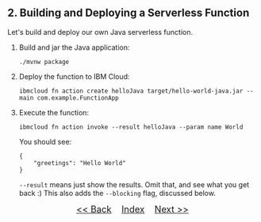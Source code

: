 ## 2. Building and Deploying a Serverless Function

Let's build and deploy our own Java serverless function.

1. Build and jar the Java application:

	```
	./mvnw package
	```
2. Deploy the function to IBM Cloud:

	```
	ibmcloud fn action create helloJava target/hello-world-java.jar --main com.example.FunctionApp
	```
3. Execute the function:

	```
	ibmcloud fn action invoke --result helloJava --param name World
	```

	You should see:

	```
	{
	    "greetings": "Hello World"
	}
	```

	`--result` means just show the results. Omit that, and see what you get back :)
This also adds the `--blocking` flag, discussed below.

<p  align="center">
	<font size="4">
 		<a href="STEP1.md"><< Back</a>&nbsp;&nbsp;&nbsp;&nbsp;<a href="README.md">Index</a>&nbsp;&nbsp;&nbsp;&nbsp;<a href="STEP3.md">Next >></a></td>
 </font>
</p>